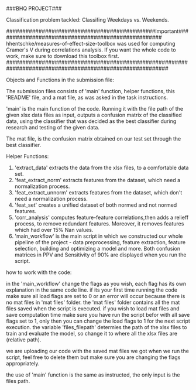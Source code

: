 ###BHQ PROJECT###

Classification problem tackled: Classifing Weekdays vs. Weekends.

##############################################Important###################################################
hhentschke/measures-of-effect-size-toolbox was used for computing Cramer's V during correlations analysis.
If you want the whole code to work, make sure to download this toolbox first.
##########################################################################################################

Objects and Functions in the submission file:

The submission files consists of 'main' function, helper functions, this 'README' file, and a mat file, 
as was asked in the task instructions.

'main' is the main function of the code. Running it with the file path of the given xlsx data files as input,
outputs a confusion matrix of the classified data, using the classifier that was decided as the best classifier
during research and testing of the given data.

The mat file, is the confusion matrix obtained on our test set through the best classifier.

Helper Functions:

1) 'extract_data' extracts the data from the xlsx files, to a comfortable data set.
2) 'feat_extract_norm' extracts features from the dataset, which need a normalization process.
3) 'feat_extract_unnorm' extracts features from the dataset, which don't need a normalization process.
4) 'feat_set' creates a unified dataset of both normed and not normed features.
5) 'corr_analysis' computes feature-feature correlations,then adds a relieff process, to remove redundant features.
    Moreover, it removes features which had over 15% Nan values.
6) 'main_workflow' is the main script in which we constructed our whole pipeline of the project - data preprocessing, feature extraction,
   feature selection, building and optimizing a model and more. Both confusion matrices in PPV and Sensitivity of 90% are displayed when you run the script.

how to work with the code:

in the 'main_workflow' change the flags as you wish, each flag has its own explanation in the same code line.
if its your first time running the code make sure all load flags are set to 0 or an error will occur because there is no mat files in 'mat files' folder.
the 'mat files' folder contains all the mat files saved when the script is executed.
if you wish to load mat files and save computation time make sure you have run the script befor with all save flags set to 1, only then you can change the load flags to 1 for the next script execution.
the variable 'files_filepath' determies the path of the xlsx files to train and evaluate the model, so change it to where all the xlsx files are (relative path).

we are uploading our code with the saved mat files we got when we run the script, feel free to delete them but make sure you are changing the flags appropriately.

the use of 'main' function is the same as instructed, the only input is the files path.
